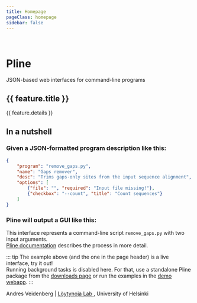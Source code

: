 ```yaml
---
title: Homepage
pageClass: homepage
sidebar: false
---
```


<div class="header">
  <div class="logo away">
    <img :src="$withBase('/images/scrn_man.jpg')">
    <img :src="$withBase('/images/scrn_pline_json.jpg')">
    <div class="logoUI"></div>
  </div>
  <h1 id="main-title">Pline</h1>
  <p class="description">JSON-based web interfaces for command-line programs</p>
  <p class="action">
	  <btn text="Play video" icon="play" link="/" />
    <btn text="Live demo →" link="http://wasabiapp.org:8080" />
    <btn text="Guide →" link="/guide/" />
  </p>
</div>

<div v-if="fm.features && fm.features.length" class="features">
      <div v-for="(feature, index) in fm.features" :key="index" class="feature">
        <h2>{{ feature.title }}</h2>
        <p>{{ feature.details }}</p>
      </div>
</div>

## In a nutshell

### Given a JSON-formatted program description like this:

``` json
{
	"program": "remove_gaps.py",
	"name": "Gaps remover",
	"desc": "Trims gaps-only sites from the input sequence alignment",
	"options": [
		{"file": "", "required": "Input file missing!"},
		{"checkbox": "--count", "title": "Count sequences"}
	]
}
```

### Pline will output a GUI like this:

<div  class="demoUI"></div>

This interface represents a command-line script `remove_gaps.py` with two input arguments.  
[Pline documentation](/guide/) describes the process in more detail.

::: tip
The example above (and the one in the page header) is a live interface, try it out!  
Running background tasks is disabled here. For that, use a standalone Pline package from the [downloads page](/downloads/) or run the examples in the [demo webapp](http://wasabiapp.org:8080).
:::

<div class="footer">
Andres Veidenberg | 
<a href="http://loytynojalab.biocenter.helsinki.fi" target="_blank"> Löytynoja Lab<OutboundLink/> </a>, University of Helsinki
</div>

<script>

const logoJSON = {
  program: "pline",
  URL: "http://wasabiapp.org/pline",
	name: "Pline",
  desc: "Automatic web interface generator",
  submitBtn: "Run Pline",
	options: [
		{file: ""},
		{group: "Pline options", options: []}
	]
};

const demoJSON = {
	program: "remove_gaps.py",
	name: "Gaps remover",
	desc: "Trims gaps-only sites from the input sequence alignment",
	options: [
		{file: "", required: "Input file missing!"},
		{checkbox: "--count", title: "Count sequences"}
	]
};

export default {
  data: function(){
    return {
      logoPlugin: false,
      demoPlugin: false
    }
  },
  computed: {
    fm(){
      return this.$page.frontmatter
    }
  },
  beforeMount(){
    Pline.settings.pipelines = false;
    this.logoPlugin = Pline.addPlugin(logoJSON);
    this.demoPlugin = Pline.addPlugin(demoJSON);
  },
  mounted(){
    this.logoPlugin.draw('.logoUI')
    $('.logo').removeClass('away');
    this.demoPlugin.draw('.demoUI');
  }
}
</script>

